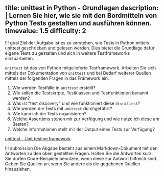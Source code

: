 title: unittest in Python - Grundlagen
description: | 
  Lernen Sie hier, wie sie mit den Bordmitteln von Python Tests gestalten und ausführen können.  
timevalue: 1.5
difficulty: 2
---
!!! goal
    Ziel der Aufgabe ist es zu verstehen, wie Tests in Python mittels unittest geschrieben und 
    gelesen werden.
    Dies bietet die Grundlage dafür eigene Tests zu gestalten und sich in weitere Testframeworks 
    einzuarbeiten.

`unittest` ist das von Python mitgelieferte Testframework.
Arbeiten Sie sich mittels der Dokumentation von `unittest` und bei Bedarf weiterer Quellen mittels 
der folgenden Fragen in das Framework ein.

1. Wie werden Testfälle in `unittest` erstellt?
2. Wie sollen die Testskripte, Testklassen und Testfunktionen benannt werden?
3. Was ist "test discovery" und wie funktioniert diese in `unittest`?
4. Wie werden die Tests mit `unittest` durchgeführt?
5. Wie kann ich die Tests organisieren?
6. Welche Assertions stehen mir zur Verfügung und wie nutze ich diese am Besten?
7. Welche Informationen stellt mir der Output eines Tests zur Verfügung?

[unittest - Unit testing framework](https://docs.python.org/3.10/library/unittest.html)

!!! submission
    Die Abgabe besteht aus einem Markdown-Dokument mit den Antworten zu den oben gestellten Fragen.
    Halten Sie die Antworten kurz.
    Sie dürfen Code-Beispiele benutzen, wenn diese zur Antwort hilfreich sind.
    Geben Sie Quellen an, wenn Sie andere als die gegebenen Quellen hinzuziehen.